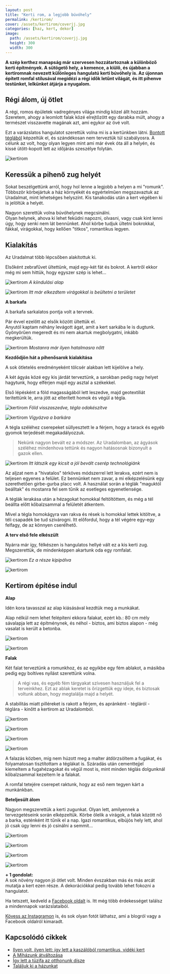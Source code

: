 ```yaml
---
layout: post
title: "Kerti rom, a legjobb búvóhely" 
permalink: /kertirom/
cover: /assets/kertirom/coverjj.jpg
categories: [haz, kert, dekor]
image:
  path: /assets/kertirom/coverjj.jpg
  height: 300
  width: 300
---
```





**A szép kerthez manapság már szervesen hozzátartoznak a különböző kerti építmények. A sütögető hely, a kemence, a kiülő, és újabban a kertiromnak nevezett különleges hangulatú kerti búvóhely is. Az újonnan épített romfal stílusával megidézi a régi idők letűnt világát, és itt pihenve testünket, lelkünket átjárja a nyugalom.**  



## Régi álom, új ötlet


A régi, romos épületek vadregényes világa mindig közel állt hozzám.  
Szeretem, ahogy a leomlott falak közé elrejtőzött egy darabka múlt, ahogy a természet visszavette magának azt, ami egykor az övé volt.

Ezt a varázslatos hangulatot szerettük volna mi is a kertünkben látni. [Bontott téglából](/2019-04-23/tegla) képzeltük el, és szándékosan nem terveztük túl szabályosra. A célunk az volt, hogy olyan legyen mint ami már évek óta áll a helyén, és kissé ütött-kopott lett az időjárás szeszélye folytán.

![kertirom](/assets/kertirom/coverj.jpg)


## Keressük a pihenő zug  helyét

Sokat beszélgettünk arról, hogy hol lenne a legjobb a helyen a mi "romunk". Többször körbejártuk a ház környékét és egyértelműen megszavaztuk az Uradalmat, mint lehetséges helyszínt. Kis tanakodás után a kert végében ki is jelöltük a helyét. 

Nagyon szerettük volna búvóhelynek megcsinálni.  
Olyan helynek, ahova ki lehet feküdni napozni, olvasni, vagy csak kint lenni úgy, hogy senki nem lát bennünket. Ahol körbe tudjuk ültetni bokrokkal, fákkal, virágokkal, hogy kellően "titkos", romantikus legyen.

## Kialakítás


Az Uradalmat több lépcsőben alakítottuk ki.

Elsőként zebrafűvet ültettünk, majd egy-két fát és bokrot. A kertről ekkor még mi sem hittük, hogy egyszer szép is lehet... 


![kertirom](/assets/kertirom/36931398_1610570545708975_6626035408352313344_n.jpg)
_A kiindulási alap_
    
![kertirom](/assets/kertirom/36934339_1610570459042317_3720280713082175488_nj.jpg)
_Itt már elkezdtem virágokkal is beültetni a területet_



**A barkafa**


A barkafa sarkalatos pontja volt a tervnek.

Pár évvel ezelőtt az elsők között ültettük el.  
Anyutól kaptam néhány levágott ágat, amit a kert sarkába le is dugtunk. Gyönyörűen megeredt és mi nem akartuk megbolygatni, inkább megkerültük.

![kertirom](/assets/kertirom/IMG_20190806_154152_907.jpg)
_Mostanra már ilyen hatalmasra nőtt_


**Kezdődjön hát a pihenősarok kialakítása**

A sok ötletelés eredményeként tölcsér alakban lett kijelölve a hely. 

A két ágyás közé egy kis járdát terveztünk, a sarokban pedig nagy helyet hagytunk, hogy elférjen majd egy asztal a székekkel.

Első lépésként a föld magasságából lett leszedve, majd geotextíliát terítettünk le, arra jött az elterített homok és végül a tégla.


![kertirom](/assets/kertirom/20180518_165603.jpg)
_Föld visszaszedve, tégla odakészítve_




![kertirom](/assets/kertirom/20180518_173345.jpg)
_Vigyázva a barkára_


A tégla széléhez cserepeket süllyesztett le a férjem, hogy a tarack és egyéb gyomok terjedését megakadályozzuk. 

> Nekünk nagyon bevált ez a módszer. Az Uradalomban, az ágyások széléhez mindenhova tettünk és nagyon hatásosnak bizonyult a gazok ellen.

![kertirom](/assets/kertirom/20180518_183411j.jpg)
_Itt látszik egy kicsit a jól bevált cserép technológiánk_



Az aljzat nem a "hivatalos" térköves módszerrel lett lerakva, ezért nem is teljesen egyenes a felület. Ez bennünket nem zavar, a mi elképzelésünk egy szerethetően girbe-gurba placc volt. A használat során a téglák "maguktól beálltak" és mostanra fel sem tűnik az esetleges egyenetlensége.

A téglák lerakása után a hézagokat homokkal feltöltöttem, és még a tél beállta előtt kőbalzsammal a felületét átkentem.

Mivel a tégla homokágyra van rakva és rések is homokkal lettek kitöltve, a téli csapadék be tud szivárogni. Itt előfordul, hogy a tél végére egy-egy felfagy, de az könnyen cserélhető.

**A terv első fele elkészült** 

Nyárra már így, félkészen is hangulatos hellyé vált ez a kis kerti zug. Megszerettük, de mindenképpen akartunk oda egy romfalat.  

![kertirom](/assets/kertirom/4.JPG)
_Ez a része kipipálva_

![kertirom](/assets/kertirom/36872573_1610900185676011_7228177638429294592_n.jpg)

## Kertirom építése indul

**Alap**

Idén kora tavasszal az alap kiásásával kezdtük meg a munkákat.

Alap nélkül nem lehet felépíteni ekkora falakat, ezért kb.: 80 cm mély sávalapja lett az építménynek, és néhol - biztos, ami biztos alapon - még vasalat is került a betonba. 



![kertirom](/assets/kertirom/IMG_20190228_081741.jpg)

![kertirom](/assets/kertirom/IMG_20190228_081810j.jpg)


**Falak**

Két falat terveztünk a romunkhoz, és az egyikbe egy fém ablakot, a másikba pedig egy boltíves nyílást szerettünk volna.

> A régi vas, és egyéb fém tárgyakat szívesen használjuk fel a terveinkhez. Ezt az ablak keretet is őrizgettük egy ideje, és biztosak voltunk abban, hogy megtalálja majd a helyét.

A stabilitás miatt pilléreket is rakott a férjem, és apránként - tégláról - téglára - kinőtt a kertirom az Uradalomból.

![kertirom](/assets/kertirom/IMG_20190319_170512.jpg)

![kertirom](/assets/kertirom/IMG_20190324_080827.jpg)

![kertirom](/assets/kertirom/jav.boltív.jpg)

![kertirom](/assets/kertirom/IMG_20190405_075459.jpg)

A falazás közben, míg nem húzott meg a malter átdörzsöltem a fugákat, és folyamatosan tisztítottam a téglákat is. Száradás után cementtejjel kiemeltem a fugahézagokat és végül most is, mint minden téglás dolgunknál kőbalzsammal kezeltem le a falakat.

A romfal tetejére cserepet raktunk, hogy az eső nem tegyen kárt a munkánkban.

**Beteljesült álom**

Nagyon megszerettük a kerti zugunkat. Olyan lett, amilyennek a tervezgetéseink során elképzeltük. Körbe ölelik a virágok, a falak között nő a barka, esténként itt tűnik el a nap. Igazi romantikus, elbújós hely lett, ahol jó csak úgy lenni és jó csinálni a semmit...

![kertirom](/assets/kertirom/IMG_20190610_180351_362.jpg)

![kertirom](/assets/kertirom/IMG_20190701_181714_566j.jpg)

![kertirom](/assets/kertirom/IMG_20190625_192707j.jpg)

![kertirom](/assets/kertirom/coverjj.jpg)

**+ 1 gondolat:**  
A sok növény nagyon jó ötlet volt. Minden évszakban más és más arcát mutatja a kert ezen része. A dekorációkkal pedig tovább lehet fokozni a hangulatot.


Ha tetszett, kedveld a <a href="https://www.facebook.com/Var%C3%A1zsolj-otthont-360330751226066/" target="_blank">Facebook oldalt</a> is. Itt még több érdekességet találsz a mindennapok varázslataiból.

<a href="https://www.instagram.com/varazsoljotthont/?hl=hu/" target="_blank">Kövess az Instagramon</a> is, és sok olyan fotót láthatsz, ami a blogról vagy a Facebook oldalról kimaradt.


## Kapcsolódó cikkek


* [Ilyen volt, ilyen lett: így lett a kaszálóból romantikus, vidéki kert](/2019-06-26/kulsokorlet)
* [A Miházunk átváltozása](/2019-03-20/költözés)
* [Így lett a tüzifa az otthonunk dísze](/2019-05-16/fábólkreatívan)
* [Találjuk ki a házunkat](/2019-02-11/találjuk_ki)



 





